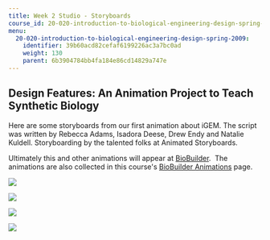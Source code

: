 ```yaml
---
title: Week 2 Studio - Storyboards
course_id: 20-020-introduction-to-biological-engineering-design-spring-2009
menu:
  20-020-introduction-to-biological-engineering-design-spring-2009:
    identifier: 39b60acd82cefaf6199226ac3a7bc0ad
    weight: 130
    parent: 6b3904784bb4fa184e86cd14829a747e
---
```

Design Features: An Animation Project to Teach Synthetic Biology
----------------------------------------------------------------

Here are some storyboards from our first animation about iGEM. The script was written by Rebecca Adams, Isadora Deese, Drew Endy and Natalie Kuldell. Storyboarding by the talented folks at Animated Storyboards.

Ultimately this and other animations will appear at [BioBuilder](http://www.biobuilder.org/).  The animations are also collected in this course's [BioBuilder Animations](/courses/biological-engineering/20-020-introduction-to-biological-engineering-design-spring-2009/biobuilder-animations) page.

![](/courses/biological-engineering/20-020-introduction-to-biological-engineering-design-spring-2009/lecture-and-studio-notes/iGEM_storyboard_1.jpg)

![](/courses/biological-engineering/20-020-introduction-to-biological-engineering-design-spring-2009/lecture-and-studio-notes/iGEM_storyboard_2.jpg)

![](/courses/biological-engineering/20-020-introduction-to-biological-engineering-design-spring-2009/lecture-and-studio-notes/iGEM_storyboard_3.jpg)

![](/courses/biological-engineering/20-020-introduction-to-biological-engineering-design-spring-2009/lecture-and-studio-notes/iGEM_storyboard_4.jpg)